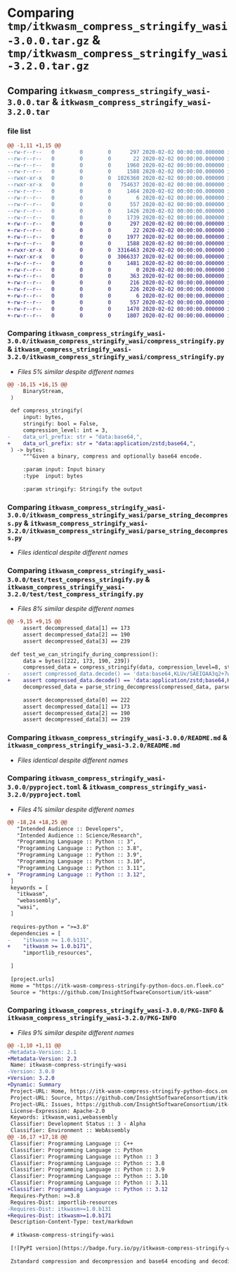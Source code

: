 # Comparing `tmp/itkwasm_compress_stringify_wasi-3.0.0.tar.gz` & `tmp/itkwasm_compress_stringify_wasi-3.2.0.tar.gz`

## Comparing `itkwasm_compress_stringify_wasi-3.0.0.tar` & `itkwasm_compress_stringify_wasi-3.2.0.tar`

### file list

```diff
@@ -1,11 +1,15 @@
--rw-r--r--   0        0        0      297 2020-02-02 00:00:00.000000 itkwasm_compress_stringify_wasi-3.0.0/itkwasm_compress_stringify_wasi/__init__.py
--rw-r--r--   0        0        0       22 2020-02-02 00:00:00.000000 itkwasm_compress_stringify_wasi-3.0.0/itkwasm_compress_stringify_wasi/_version.py
--rw-r--r--   0        0        0     1960 2020-02-02 00:00:00.000000 itkwasm_compress_stringify_wasi-3.0.0/itkwasm_compress_stringify_wasi/compress_stringify.py
--rw-r--r--   0        0        0     1588 2020-02-02 00:00:00.000000 itkwasm_compress_stringify_wasi-3.0.0/itkwasm_compress_stringify_wasi/parse_string_decompress.py
--rwxr-xr-x   0        0        0  1026360 2020-02-02 00:00:00.000000 itkwasm_compress_stringify_wasi-3.0.0/itkwasm_compress_stringify_wasi/wasm_modules/compress-stringify.wasi.wasm
--rwxr-xr-x   0        0        0   754637 2020-02-02 00:00:00.000000 itkwasm_compress_stringify_wasi-3.0.0/itkwasm_compress_stringify_wasi/wasm_modules/parse-string-decompress.wasi.wasm
--rw-r--r--   0        0        0     1464 2020-02-02 00:00:00.000000 itkwasm_compress_stringify_wasi-3.0.0/test/test_compress_stringify.py
--rw-r--r--   0        0        0        6 2020-02-02 00:00:00.000000 itkwasm_compress_stringify_wasi-3.0.0/.gitignore
--rw-r--r--   0        0        0      557 2020-02-02 00:00:00.000000 itkwasm_compress_stringify_wasi-3.0.0/README.md
--rw-r--r--   0        0        0     1426 2020-02-02 00:00:00.000000 itkwasm_compress_stringify_wasi-3.0.0/pyproject.toml
--rw-r--r--   0        0        0     1739 2020-02-02 00:00:00.000000 itkwasm_compress_stringify_wasi-3.0.0/PKG-INFO
+-rw-r--r--   0        0        0      297 2020-02-02 00:00:00.000000 itkwasm_compress_stringify_wasi-3.2.0/itkwasm_compress_stringify_wasi/__init__.py
+-rw-r--r--   0        0        0       22 2020-02-02 00:00:00.000000 itkwasm_compress_stringify_wasi-3.2.0/itkwasm_compress_stringify_wasi/_version.py
+-rw-r--r--   0        0        0     1977 2020-02-02 00:00:00.000000 itkwasm_compress_stringify_wasi-3.2.0/itkwasm_compress_stringify_wasi/compress_stringify.py
+-rw-r--r--   0        0        0     1588 2020-02-02 00:00:00.000000 itkwasm_compress_stringify_wasi-3.2.0/itkwasm_compress_stringify_wasi/parse_string_decompress.py
+-rwxr-xr-x   0        0        0  3316463 2020-02-02 00:00:00.000000 itkwasm_compress_stringify_wasi-3.2.0/itkwasm_compress_stringify_wasi/wasm_modules/compress-stringify.wasi.wasm
+-rwxr-xr-x   0        0        0  3066337 2020-02-02 00:00:00.000000 itkwasm_compress_stringify_wasi-3.2.0/itkwasm_compress_stringify_wasi/wasm_modules/parse-string-decompress.wasi.wasm
+-rw-r--r--   0        0        0     1481 2020-02-02 00:00:00.000000 itkwasm_compress_stringify_wasi-3.2.0/test/test_compress_stringify.py
+-rw-r--r--   0        0        0        0 2020-02-02 00:00:00.000000 itkwasm_compress_stringify_wasi-3.2.0/tests/__init__.py
+-rw-r--r--   0        0        0      363 2020-02-02 00:00:00.000000 itkwasm_compress_stringify_wasi-3.2.0/tests/common.py
+-rw-r--r--   0        0        0      216 2020-02-02 00:00:00.000000 itkwasm_compress_stringify_wasi-3.2.0/tests/test_compress_stringify.py
+-rw-r--r--   0        0        0      226 2020-02-02 00:00:00.000000 itkwasm_compress_stringify_wasi-3.2.0/tests/test_parse_string_decompress.py
+-rw-r--r--   0        0        0        6 2020-02-02 00:00:00.000000 itkwasm_compress_stringify_wasi-3.2.0/.gitignore
+-rw-r--r--   0        0        0      557 2020-02-02 00:00:00.000000 itkwasm_compress_stringify_wasi-3.2.0/README.md
+-rw-r--r--   0        0        0     1470 2020-02-02 00:00:00.000000 itkwasm_compress_stringify_wasi-3.2.0/pyproject.toml
+-rw-r--r--   0        0        0     1807 2020-02-02 00:00:00.000000 itkwasm_compress_stringify_wasi-3.2.0/PKG-INFO
```

### Comparing `itkwasm_compress_stringify_wasi-3.0.0/itkwasm_compress_stringify_wasi/compress_stringify.py` & `itkwasm_compress_stringify_wasi-3.2.0/itkwasm_compress_stringify_wasi/compress_stringify.py`

 * *Files 5% similar despite different names*

```diff
@@ -16,15 +16,15 @@
     BinaryStream,
 )
 
 def compress_stringify(
     input: bytes,
     stringify: bool = False,
     compression_level: int = 3,
-    data_url_prefix: str = "data:base64,",
+    data_url_prefix: str = "data:application/zstd;base64,",
 ) -> bytes:
     """Given a binary, compress and optionally base64 encode.
 
     :param input: Input binary
     :type  input: bytes
 
     :param stringify: Stringify the output
```

### Comparing `itkwasm_compress_stringify_wasi-3.0.0/itkwasm_compress_stringify_wasi/parse_string_decompress.py` & `itkwasm_compress_stringify_wasi-3.2.0/itkwasm_compress_stringify_wasi/parse_string_decompress.py`

 * *Files identical despite different names*

### Comparing `itkwasm_compress_stringify_wasi-3.0.0/test/test_compress_stringify.py` & `itkwasm_compress_stringify_wasi-3.2.0/test/test_compress_stringify.py`

 * *Files 8% similar despite different names*

```diff
@@ -9,15 +9,15 @@
     assert decompressed_data[1] == 173
     assert decompressed_data[2] == 190
     assert decompressed_data[3] == 239
 
 def test_we_can_stringify_during_compression():
     data = bytes([222, 173, 190, 239])
     compressed_data = compress_stringify(data, compression_level=8, stringify=True)
-    assert compressed_data.decode() == 'data:base64,KLUv/SAEIQAA3q2+7w=='
+    assert compressed_data.decode() == 'data:application/zstd;base64,KLUv/SAEIQAA3q2+7w=='
     decompressed_data = parse_string_decompress(compressed_data, parse_string=True)
 
     assert decompressed_data[0] == 222
     assert decompressed_data[1] == 173
     assert decompressed_data[2] == 190
     assert decompressed_data[3] == 239
```

### Comparing `itkwasm_compress_stringify_wasi-3.0.0/README.md` & `itkwasm_compress_stringify_wasi-3.2.0/README.md`

 * *Files identical despite different names*

### Comparing `itkwasm_compress_stringify_wasi-3.0.0/pyproject.toml` & `itkwasm_compress_stringify_wasi-3.2.0/pyproject.toml`

 * *Files 4% similar despite different names*

```diff
@@ -18,24 +18,25 @@
   "Intended Audience :: Developers",
   "Intended Audience :: Science/Research",
   "Programming Language :: Python :: 3",
   "Programming Language :: Python :: 3.8",
   "Programming Language :: Python :: 3.9",
   "Programming Language :: Python :: 3.10",
   "Programming Language :: Python :: 3.11",
+  "Programming Language :: Python :: 3.12",
 ]
 keywords = [
   "itkwasm",
   "webassembly",
   "wasi",
 ]
 
 requires-python = ">=3.8"
 dependencies = [
-    "itkwasm >= 1.0.b131",
+    "itkwasm >= 1.0.b171",
     "importlib_resources",
 
 ]
 
 [project.urls]
 Home = "https://itk-wasm-compress-stringify-python-docs.on.fleek.co"
 Source = "https://github.com/InsightSoftwareConsortium/itk-wasm"
```

### Comparing `itkwasm_compress_stringify_wasi-3.0.0/PKG-INFO` & `itkwasm_compress_stringify_wasi-3.2.0/PKG-INFO`

 * *Files 9% similar despite different names*

```diff
@@ -1,10 +1,11 @@
-Metadata-Version: 2.1
+Metadata-Version: 2.3
 Name: itkwasm-compress-stringify-wasi
-Version: 3.0.0
+Version: 3.2.0
+Dynamic: Summary
 Project-URL: Home, https://itk-wasm-compress-stringify-python-docs.on.fleek.co
 Project-URL: Source, https://github.com/InsightSoftwareConsortium/itk-wasm
 Project-URL: Issues, https://github.com/InsightSoftwareConsortium/itk-wasm/issues
 License-Expression: Apache-2.0
 Keywords: itkwasm,wasi,webassembly
 Classifier: Development Status :: 3 - Alpha
 Classifier: Environment :: WebAssembly
@@ -16,17 +17,18 @@
 Classifier: Programming Language :: C++
 Classifier: Programming Language :: Python
 Classifier: Programming Language :: Python :: 3
 Classifier: Programming Language :: Python :: 3.8
 Classifier: Programming Language :: Python :: 3.9
 Classifier: Programming Language :: Python :: 3.10
 Classifier: Programming Language :: Python :: 3.11
+Classifier: Programming Language :: Python :: 3.12
 Requires-Python: >=3.8
 Requires-Dist: importlib-resources
-Requires-Dist: itkwasm>=1.0.b131
+Requires-Dist: itkwasm>=1.0.b171
 Description-Content-Type: text/markdown
 
 # itkwasm-compress-stringify-wasi
 
 [![PyPI version](https://badge.fury.io/py/itkwasm-compress-stringify-wasi.svg)](https://badge.fury.io/py/itkwasm-compress-stringify-wasi)
 
 Zstandard compression and decompression and base64 encoding and decoding in WebAssembly. WASI implementation.
```

